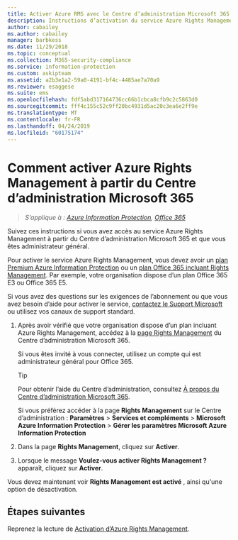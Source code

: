```yaml
---
title: Activer Azure RMS avec le Centre d’administration Microsoft 365 - AIP
description: Instructions d’activation du service Azure Rights Management quand vous utilisez la nouvelle version du Centre d’administration Microsoft 365.
author: cabailey
ms.author: cabailey
manager: barbkess
ms.date: 11/29/2018
ms.topic: conceptual
ms.collection: M365-security-compliance
ms.service: information-protection
ms.custom: askipteam
ms.assetid: a2b3e1a2-59a0-4191-bf4c-4485ae7a70a9
ms.reviewer: esaggese
ms.suite: ems
ms.openlocfilehash: fdf5abd317164736cc66b1cbca8cfb9c2c5863d0
ms.sourcegitcommit: fff4c155c52c9ff20bc4931d5ac20c3ea6e2ff9e
ms.translationtype: MT
ms.contentlocale: fr-FR
ms.lasthandoff: 04/24/2019
ms.locfileid: "60175174"
---
```

# <a name="how-to-activate-azure-rights-management-from-the-microsoft-365-admin-center"></a>Comment activer Azure Rights Management à partir du Centre d’administration Microsoft 365

>*S’applique à : [Azure Information Protection](https://azure.microsoft.com/pricing/details/information-protection), [Office 365](https://download.microsoft.com/download/E/C/F/ECF42E71-4EC0-48FF-AA00-577AC14D5B5C/Azure_Information_Protection_licensing_datasheet_EN-US.pdf)*

Suivez ces instructions si vous avez accès au service Azure Rights Management à partir du Centre d’administration Microsoft 365 et que vous êtes administrateur général. 

Pour activer le service Azure Rights Management, vous devez avoir un [plan Premium Azure Information Protection](https://www.microsoft.com/cloud-platform/azure-information-protection-pricing) ou un [plan Office 365 incluant Rights Management](https://download.microsoft.com/download/E/C/F/ECF42E71-4EC0-48FF-AA00-577AC14D5B5C/Azure_Information_Protection_licensing_datasheet_EN-US.pdf). Par exemple, votre organisation dispose d’un plan Office 365 E3 ou Office 365 E5. 

Si vous avez des questions sur les exigences de l’abonnement ou que vous avez besoin d’aide pour activer le service, [contactez le Support Microsoft](information-support.md#to-contact-microsoft-support) ou utilisez vos canaux de support standard.

1. Après avoir vérifié que votre organisation dispose d’un plan incluant Azure Rights Management, accédez à la [page Rights Management](https://account.activedirectory.windowsazure.com/RmsOnline/Manage.aspx) du Centre d’administration Microsoft 365.
    
    Si vous êtes invité à vous connecter, utilisez un compte qui est administrateur général pour Office 365.
    
    > [!TIP]
    > Pour obtenir l’aide du Centre d’administration, consultez [À propos du Centre d’administration Microsoft 365](/office365/admin/admin-overview/about-the-admin-center).
    
    Si vous préférez accéder à la page **Rights Management** sur le Centre d’administration : **Paramètres** > **Services et compléments** > **Microsoft Azure Information Protection** > **Gérer les paramètres Microsoft Azure Information Protection**

2. Dans la page **Rights Management**, cliquez sur **Activer**.

3. Lorsque le message **Voulez-vous activer Rights Management ?** apparaît, cliquez sur **Activer**.

Vous devez maintenant voir **Rights Management est activé** , ainsi qu'une option de désactivation.

## <a name="next-steps"></a>Étapes suivantes
Reprenez la lecture de [Activation d’Azure Rights Management](activate-service.md#configuring-onboarding-controls-for-a-phased-deployment).

